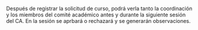 Después de registrar la solicitud de curso, podrá verla tanto la coordinación y los miembros del comité académico 
antes y durante la siguiente sesión del CA. En la sesión se aprbará o rechazará y se generarán observaciones. 
